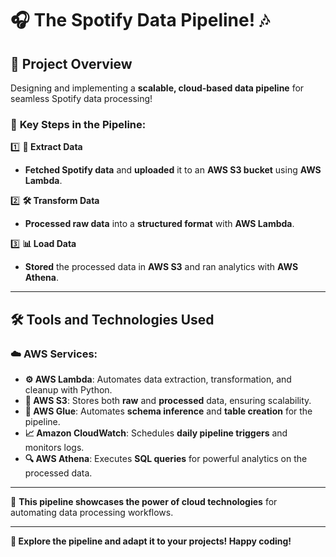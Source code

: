 # 🎧 **The Spotify Data Pipeline!** 🎶  

## 🚀 **Project Overview**  
Designing and implementing a **scalable, cloud-based data pipeline** for seamless Spotify data processing!  

### 🔑 **Key Steps in the Pipeline:**  
1️⃣ **💾 Extract Data**  
   - **Fetched Spotify data** and **uploaded** it to an **AWS S3 bucket** using **AWS Lambda**.  

2️⃣ **🛠️ Transform Data**  
   - **Processed raw data** into a **structured format** with **AWS Lambda**.  

3️⃣ **📊 Load Data**  
   - **Stored** the processed data in **AWS S3** and ran analytics with **AWS Athena**.  

---

## 🛠️ **Tools and Technologies Used**  

### ☁️ **AWS Services**:  
- **⚙️ AWS Lambda**: Automates data extraction, transformation, and cleanup with Python.  
- **📂 AWS S3**: Stores both **raw** and **processed** data, ensuring scalability.  
- **🧠 AWS Glue**: Automates **schema inference** and **table creation** for the pipeline.  
- **📈 Amazon CloudWatch**: Schedules **daily pipeline triggers** and monitors logs.  
- **🔍 AWS Athena**: Executes **SQL queries** for powerful analytics on the processed data.  

---  

🎉 **This pipeline showcases the power of cloud technologies** for automating data processing workflows.  

---  

**🚀 Explore the pipeline and adapt it to your projects! Happy coding!**
